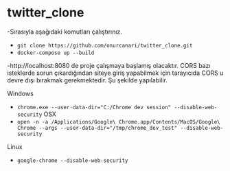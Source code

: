 # twitter_clone


-Sırasıyla aşağıdaki komutları çalıştırınız.
- `git clone https://github.com/onurcanari/twitter_clone.git` 
- `docker-compose up --build` 

-http://localhost:8080 de proje çalışmaya başlamış olacaktır.
CORS bazı isteklerde sorun çıkardığından siteye giriş yapabilmek için tarayıcıda CORS u devre dışı bırakmak gerekmektedir. Şu şekilde yapılabilir.

Windows
- `chrome.exe --user-data-dir="C:/Chrome dev session" --disable-web-security`
OSX
- `open -n -a /Applications/Google\ Chrome.app/Contents/MacOS/Google\ Chrome --args --user-data-dir="/tmp/chrome_dev_test" --disable-web-security`

Linux
- `google-chrome --disable-web-security`
